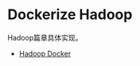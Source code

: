# Dockerize Hadoop

Hadoop篇章具体实现。

* [Hadoop Docker](basic/hadoop/hadoop安装/hadoopdockeran-zhuang.md)
